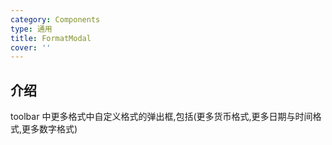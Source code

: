 ```yaml
---
category: Components
type: 通用
title: FormatModal
cover: ''
---
```


## 介绍

toolbar 中更多格式中自定义格式的弹出框,包括(更多货币格式,更多日期与时间格式,更多数字格式)
